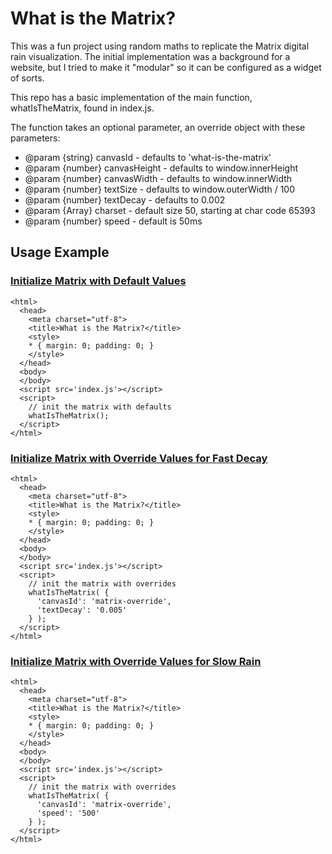 # What is the Matrix?

This was a fun project using random maths to replicate the Matrix digital rain visualization.  The initial implementation was a background for a website, but I tried to make it "modular" so it can be configured as a widget of sorts.

This repo has a basic implementation of the main function, whatIsTheMatrix, found in index.js.

The function takes an optional parameter, an override object with these parameters:

* @param {string} canvasId - defaults to 'what-is-the-matrix'
* @param {number} canvasHeight - defaults to window.innerHeight
* @param {number} canvasWidth - defaults to window.innerWidth
* @param {number} textSize - defaults to window.outerWidth / 100
* @param {number} textDecay - defaults to 0.002
* @param {Array} charset - default size 50, starting at char code 65393
* @param {number} speed - default is 50ms

## Usage Example

### [Initialize Matrix with Default Values](https://emb417.github.io/what-is-the-matrix/)
```
<html>
  <head>
    <meta charset="utf-8">
    <title>What is the Matrix?</title>
    <style>
    * { margin: 0; padding: 0; }
    </style>
  </head>
  <body>
  </body>
  <script src='index.js'></script>
  <script>
    // init the matrix with defaults
    whatIsTheMatrix();
  </script>
</html>
```

### [Initialize Matrix with Override Values for Fast Decay](https://emb417.github.io/what-is-the-matrix/fast-decay.html)
```
<html>
  <head>
    <meta charset="utf-8">
    <title>What is the Matrix?</title>
    <style>
    * { margin: 0; padding: 0; }
    </style>
  </head>
  <body>
  </body>
  <script src='index.js'></script>
  <script>
    // init the matrix with overrides
    whatIsTheMatrix( {
      'canvasId': 'matrix-override',
      'textDecay': '0.005'
    } );
  </script>
</html>
```

### [Initialize Matrix with Override Values for Slow Rain](https://emb417.github.io/what-is-the-matrix/slow-rain.html)
```
<html>
  <head>
    <meta charset="utf-8">
    <title>What is the Matrix?</title>
    <style>
    * { margin: 0; padding: 0; }
    </style>
  </head>
  <body>
  </body>
  <script src='index.js'></script>
  <script>
    // init the matrix with overrides
    whatIsTheMatrix( {
      'canvasId': 'matrix-override',
      'speed': '500'
    } );
  </script>
</html>
```
